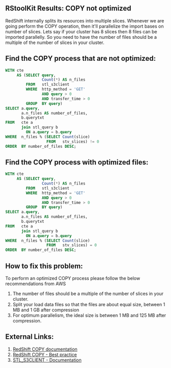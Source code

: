 
## RStoolKit Results: COPY not optimized

RedShift internally splits its resources into multiple slices. Whenever we are going perform the COPY operation, then it'll parallelize the import bases on number of slices. Lets say if your cluster has 8 slices then 8 files can be imported parallelly.  So you need to have the number of files should be a multiple of the number of slices in your cluster.

## Find the COPY process that are not optimized:

```sql
WITH cte 
     AS (SELECT query, 
                Count(*) AS n_files 
         FROM   stl_s3client 
         WHERE  http_method = 'GET' 
                AND query > 0 
                AND transfer_time > 0 
         GROUP  BY query) 
SELECT a.query, 
       a.n_files AS number_of_files, 
       b.querytxt 
FROM   cte a 
       join stl_query b 
         ON a.query = b.query 
WHERE  n_files % (SELECT Count(slice) 
                  FROM   stv_slices) != 0 
ORDER  BY number_of_files DESC;
```

## Find the COPY process with optimized files:

```sql
WITH cte 
     AS (SELECT query, 
                Count(*) AS n_files 
         FROM   stl_s3client 
         WHERE  http_method = 'GET' 
                AND query > 0 
                AND transfer_time > 0 
         GROUP  BY query) 
SELECT a.query, 
       a.n_files AS number_of_files, 
       b.querytxt 
FROM   cte a 
       join stl_query b 
         ON a.query = b.query 
WHERE  n_files % (SELECT Count(slice) 
                  FROM   stv_slices) = 0 
ORDER  BY number_of_files DESC;
```

## How to fix this problem:

To perform an optimized COPY process please follow the below recommendations from AWS

1. The number of files should be a multiple of the number of slices in your cluster.
2. Split your load data files so that the files are about equal size, between 1 MB and 1 GB after compression
3. For optimum parallelism, the ideal size is between 1 MB and 125 MB after compression.

## External Links:

1. [RedShift COPY documentation](https://docs.aws.amazon.com/redshift/latest/dg/r_COPY.html)
2. [RedShift COPY - Best practice](https://docs.aws.amazon.com/redshift/latest/dg/c_loading-data-best-practices.html)
3. [STL_S3CLIENT - Documentation](https://docs.aws.amazon.com/redshift/latest/dg/r_STL_S3CLIENT.html)